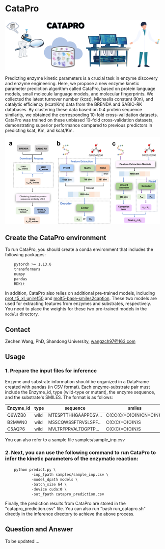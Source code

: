 # CataPro
<img src="models/logo.png">

Predicting enzyme kinetic parameters is a crucial task in enzyme discovery and enzyme engineering. Here, we propose a new enzyme kinetic parameter prediction algorithm called CataPro, based on protein language models, small molecule language models, and molecular fingerprints. We collected the latest turnover number (kcat), Michaelis constant (Km), and catalytic efficiency (kcat/Km) data from the BRENDA and SABIO-RK databases. By clustering these data based on 0.4 protein sequence similarity, we obtained the corresponding 10-fold cross-validation datasets. CataPro was trained on these unbiased 10-fold cross-validation datasets, demonstrating superior performance compared to previous predictors in predicting kcat, Km, and kcat/Km.

<img src="models/catapro.png">

## Create the CataPro environment
To run CataPro, you should create a conda environment that includes the following packages:

        pytorch >= 1.13.0
        transformers
        numpy
        pandas
        RDKit

In addition, CataPro also relies on additional pre-trained models, including [prot_t5_xl_uniref50](https://huggingface.co/Rostlab/prot_t5_xl_uniref50) and [molt5-base-smiles2caption](https://huggingface.co/laituan245/molt5-base-smiles2caption). These two models are used for extracting features from enzymes and substrates, respectively. You need to place the weights for these two pre-trained models in the `models` directory.

## Contact
Zechen Wang, PhD, Shandong University, wangzch97@163.com</p>

## Usage
### 1. Prepare the input files for inference
Enzyme and substrate information should be organized in a DataFrame created with pandas (in CSV format). Each enzyme-substrate pair must include the Enzyme_id, type (wild-type or mutant), the enzyme sequence, and the substrate's SMILES. The format is as follows:

|   Enzyme_id   |   type    |   sequence    |   smiles  |
|---------------|-----------|---------------|-----------|
|   Q6WZB0  |   wild    |   MTESPTTHHGAAPPDSV...    |   C(CC(C(=O)O)N)CN=C(N)N  |
|   B2MWN0  |   wild    |   MSSCQWSSFTRVSLSPF...    |   C(C(C(=O)O)N)S  |
|   C5AQP6  |   wild    |   MVLTRFPRVALTDGPTP...    |   C(C(C(=O)O)N)S  |

You can also refer to a sample file samples/sample_inp.csv

### 2. Next, you can use the following command to run CataPro to infer the kinetic parameters of the enzymatic reaction:

        python predict.py \
                -inp_fpath samples/sample_inp.csv \
                -model_dpath models \
                -batch_size 64 \
                -device cuda:0 \
                -out_fpath catapro_prediction.csv

Finally, the prediction results from CataPro are stored in the "catapro_prediction.csv" file. You can also run "bash run_catapro.sh" directly in the inference directory to achieve the above process.

## Question and Answer
To be updated ...
